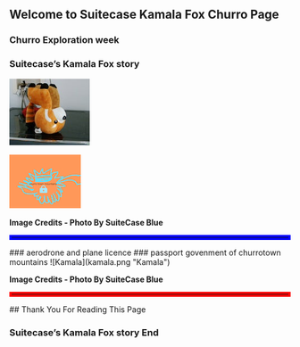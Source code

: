 ## Welcome to Suitecase Kamala Fox Churro Page

### Churro Exploration week

### Suitecase’s Kamala Fox story 

![Kamala](DSCN0008.jpg "Kamala")

![fyteg.jpg ](fyteg.jpg "seal" )

<b>Image Credits - Photo By SuiteCase Blue</b>
<hr style="border:4px solid blue">
### aerodrone and plane licence
### passport govenment of churrotown mountains
![Kamala](kamala.png "Kamala")

<b>Image Credits - Photo By SuiteCase Blue</b>
<hr style="border:4px solid red">
## Thank You For Reading This Page

### Suitecase’s Kamala Fox story End

